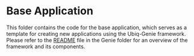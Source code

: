 # Base Application

This folder contains the code for the base application, which serves as a template for creating new applications using the Ubiq-Genie framework. Please refer to the [README](../../README.md) file in the Genie folder for an overview of the framework and its components.